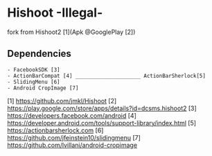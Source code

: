 Hishoot -Illegal- 
=================

fork from Hishoot2 [1](Apk @GooglePlay [2])

Dependencies
-------------
	- FacebookSDK [3]
	- ActionBarCompat [4] _____________________ ActionBarSherlock[5]
	- SlidingMenu [6]
	- Android CropImage [7]
	

[1] https://github.com/jmkl/Hishoot
[2] https://play.google.com/store/apps/details?id=dcsms.hishoot2
[3] https://developers.facebook.com/android
[4] https://developer.android.com/tools/support-library/index.html
[5] https://actionbarsherlock.com
[6] https://github.com/jfeinstein10/slidingmenu
[7] https://github.com/lvillani/android-cropimage

